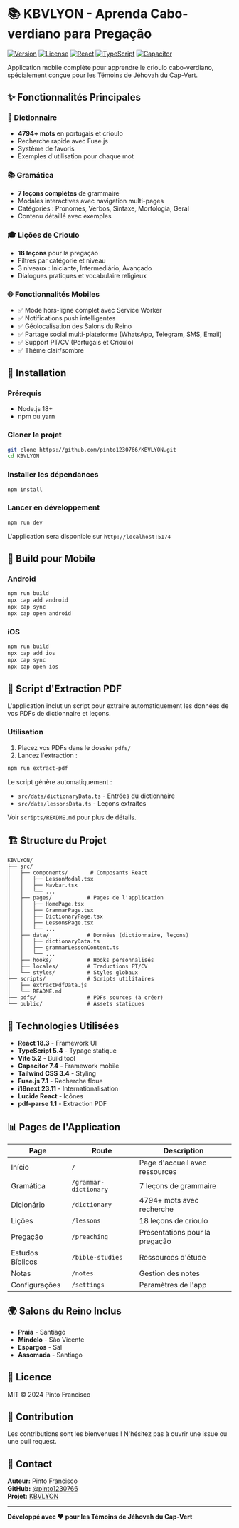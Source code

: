 # 📚 KBVLYON - Aprenda Cabo-verdiano para Pregação

[![Version](https://img.shields.io/badge/version-1.10.1-blue)](https://github.com/pinto1230766/KBVLYON)
[![License](https://img.shields.io/badge/license-MIT-green)](LICENSE)
[![React](https://img.shields.io/badge/React-18.3-61DAFB?logo=react)](https://reactjs.org/)
[![TypeScript](https://img.shields.io/badge/TypeScript-5.4-3178C6?logo=typescript)](https://www.typescriptlang.org/)
[![Capacitor](https://img.shields.io/badge/Capacitor-7.4-119EFF?logo=capacitor)](https://capacitorjs.com/)

Application mobile complète pour apprendre le crioulo cabo-verdiano, spécialement conçue pour les Témoins de Jéhovah du Cap-Vert.

## ✨ Fonctionnalités Principales

### 📖 Dictionnaire
- **4794+ mots** en portugais et crioulo
- Recherche rapide avec Fuse.js
- Système de favoris
- Exemples d'utilisation pour chaque mot

### 📚 Gramática
- **7 leçons complètes** de grammaire
- Modales interactives avec navigation multi-pages
- Catégories : Pronomes, Verbos, Sintaxe, Morfologia, Geral
- Contenu détaillé avec exemples

### 🎓 Lições de Crioulo
- **18 leçons** pour la pregação
- Filtres par catégorie et niveau
- 3 niveaux : Iniciante, Intermediário, Avançado
- Dialogues pratiques et vocabulaire religieux

### 🌐 Fonctionnalités Mobiles
- ✅ Mode hors-ligne complet avec Service Worker
- ✅ Notifications push intelligentes
- ✅ Géolocalisation des Salons du Reino
- ✅ Partage social multi-plateforme (WhatsApp, Telegram, SMS, Email)
- ✅ Support PT/CV (Portugais et Crioulo)
- ✅ Thème clair/sombre

## 🚀 Installation

### Prérequis
- Node.js 18+ 
- npm ou yarn

### Cloner le projet
```bash
git clone https://github.com/pinto1230766/KBVLYON.git
cd KBVLYON
```

### Installer les dépendances
```bash
npm install
```

### Lancer en développement
```bash
npm run dev
```

L'application sera disponible sur `http://localhost:5174`

## 📱 Build pour Mobile

### Android
```bash
npm run build
npx cap add android
npx cap sync
npx cap open android
```

### iOS
```bash
npm run build
npx cap add ios
npx cap sync
npx cap open ios
```

## 📄 Script d'Extraction PDF

L'application inclut un script pour extraire automatiquement les données de vos PDFs de dictionnaire et leçons.

### Utilisation
1. Placez vos PDFs dans le dossier `pdfs/`
2. Lancez l'extraction :
```bash
npm run extract-pdf
```

Le script génère automatiquement :
- `src/data/dictionaryData.ts` - Entrées du dictionnaire
- `src/data/lessonsData.ts` - Leçons extraites

Voir `scripts/README.md` pour plus de détails.

## 🏗️ Structure du Projet

```
KBVLYON/
├── src/
│   ├── components/       # Composants React
│   │   ├── LessonModal.tsx
│   │   ├── Navbar.tsx
│   │   └── ...
│   ├── pages/           # Pages de l'application
│   │   ├── HomePage.tsx
│   │   ├── GrammarPage.tsx
│   │   ├── DictionaryPage.tsx
│   │   ├── LessonsPage.tsx
│   │   └── ...
│   ├── data/            # Données (dictionnaire, leçons)
│   │   ├── dictionaryData.ts
│   │   ├── grammarLessonContent.ts
│   │   └── ...
│   ├── hooks/           # Hooks personnalisés
│   ├── locales/         # Traductions PT/CV
│   └── styles/          # Styles globaux
├── scripts/             # Scripts utilitaires
│   ├── extractPdfData.js
│   └── README.md
├── pdfs/                # PDFs sources (à créer)
└── public/              # Assets statiques
```

## 🎨 Technologies Utilisées

- **React 18.3** - Framework UI
- **TypeScript 5.4** - Typage statique
- **Vite 5.2** - Build tool
- **Capacitor 7.4** - Framework mobile
- **Tailwind CSS 3.4** - Styling
- **Fuse.js 7.1** - Recherche floue
- **i18next 23.11** - Internationalisation
- **Lucide React** - Icônes
- **pdf-parse 1.1** - Extraction PDF

## 📊 Pages de l'Application

| Page | Route | Description |
|------|-------|-------------|
| Início | `/` | Page d'accueil avec ressources |
| Gramática | `/grammar-dictionary` | 7 leçons de grammaire |
| Dicionário | `/dictionary` | 4794+ mots avec recherche |
| Lições | `/lessons` | 18 leçons de crioulo |
| Pregação | `/preaching` | Présentations pour la pregação |
| Estudos Bíblicos | `/bible-studies` | Ressources d'étude |
| Notas | `/notes` | Gestion des notes |
| Configurações | `/settings` | Paramètres de l'app |

## 🌍 Salons du Reino Inclus

- **Praia** - Santiago
- **Mindelo** - São Vicente  
- **Espargos** - Sal
- **Assomada** - Santiago

## 📝 Licence

MIT © 2024 Pinto Francisco

## 🤝 Contribution

Les contributions sont les bienvenues ! N'hésitez pas à ouvrir une issue ou une pull request.

## 📧 Contact

**Auteur:** Pinto Francisco  
**GitHub:** [@pinto1230766](https://github.com/pinto1230766)  
**Projet:** [KBVLYON](https://github.com/pinto1230766/KBVLYON)

---

**Développé avec ❤️ pour les Témoins de Jéhovah du Cap-Vert**
